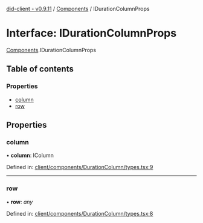 [did-client - v0.9.11](../README.md) / [Components](../modules/components.md) / IDurationColumnProps

# Interface: IDurationColumnProps

[Components](../modules/components.md).IDurationColumnProps

## Table of contents

### Properties

- [column](components.idurationcolumnprops.md#column)
- [row](components.idurationcolumnprops.md#row)

## Properties

### column

• **column**: IColumn

Defined in: [client/components/DurationColumn/types.tsx:9](https://github.com/Puzzlepart/did/blob/dev/client/components/DurationColumn/types.tsx#L9)

___

### row

• **row**: *any*

Defined in: [client/components/DurationColumn/types.tsx:8](https://github.com/Puzzlepart/did/blob/dev/client/components/DurationColumn/types.tsx#L8)
